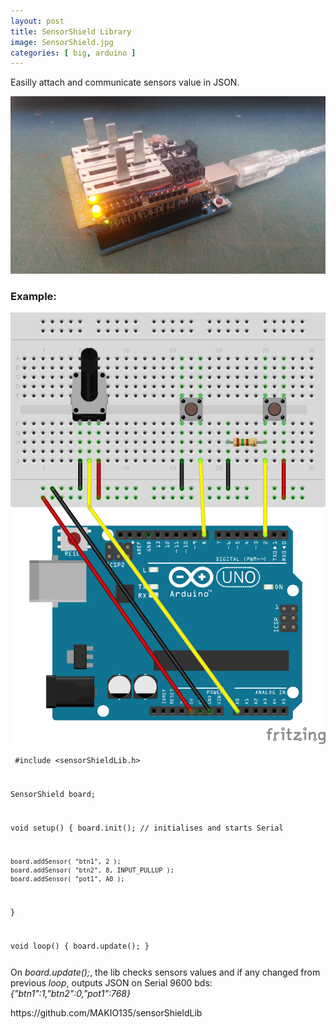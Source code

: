 ```yaml
---
layout: post
title: SensorShield Library
image: SensorShield.jpg
categories: [ big, arduino ]
---
```

<p>Easilly attach and communicate sensors value in JSON.<p>

<img class="large" src="/images/previews/SensorShield.jpg">

<h3>Example:</h3>

<img class="large" src="/images/SensorShieldLib.png">

<code><pre>
#include <sensorShieldLib.h>

SensorShield board;

void setup()
{
	board.init(); // initialises and starts Serial

	board.addSensor( "btn1", 2 );
	board.addSensor( "btn2", 8, INPUT_PULLUP );
	board.addSensor( "pot1", A0 );
}

void loop()
{
	board.update();
}
</pre></code>

<p>On <em>board.update();</em>, the lib checks sensors values and if any changed from previous <em>loop</em>, outputs JSON on Serial 9600 bds: <em>{"btn1":1,"btn2":0,"pot1":768}</em></p>

<p>https://github.com/MAKIO135/sensorShieldLib</p>

